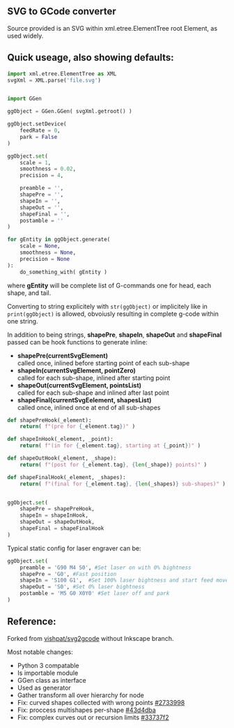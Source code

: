 SVG to GCode converter
----------------------


Source provided is an SVG within xml.etree.ElementTree root Element, as used widely.

Quick useage, also showing defaults:
------------------------------------

```python
import xml.etree.ElementTree as XML
svgXml = XML.parse('file.svg')


import GGen

ggObject = GGen.GGen( svgXml.getroot() )

ggObject.setDevice(
    feedRate = 0,
    park = False
)

ggObject.set(
    scale = 1,
    smoothness = 0.02,
    precision = 4,

    preamble = '',
    shapePre = '',
    shapeIn = '',
    shapeOut = '',
    shapeFinal = '',
    postamble = ''
)

for gEntity in ggObject.generate(
    scale = None,
    smoothness = None,
    precision = None
):
    do_something_with( gEntity )
```
where **gEntity** will be complete list of G-commands one for head, each shape, and tail.

Converting to string explicitely with ```str(ggObject)``` or implicitely like in ```print(ggObject)``` is allowed, obvoiusly resulting in complete g-code within one string.


In addition to being strings, **shapePre**, **shapeIn**, **shapeOut** and **shapeFinal** passed can be hook functions to generate inline:

* **shapePre(currentSvgElement)**  
    called once, inlined before starting point of each sub-shape
* **shapeIn(currentSvgElement, pointZero)**  
    called for each sub-shape, inlined after starting point
* **shapeOut(currentSvgElement, pointsList)**  
    called for each sub-shape and inlined after last point
* **shapeFinal(currentSvgEelement, shapesList)**  
    called once, inlined once at end of all sub-shapes


```python
def shapePreHook(_element):
    return( f"(pre for {_element.tag})" )

def shapeInHook(_element, _point):
    return( f"(in for {_element.tag}, starting at {_point})" )

def shapeOutHook(_element, _shape):
    return( f"(post for {_element.tag}, {len(_shape)} points)" )

def shapeFinalHook(_element, _shapes):
	return( f"(final for {_element.tag}, {len(_shapes)} sub-shapes)" )


ggObject.set(
    shapePre = shapePreHook,
    shapeIn = shapeInHook,
    shapeOut = shapeOutHook,
    shapeFinal = shapeFinalHook
)
```

Typical static config for laser engraver can be:
```python
ggObject.set(
    preamble = 'G90 M4 S0', #Set laser on with 0% bightness
    shapePre = 'G0', #Fast position
    shapeIn = 'S100 G1',  #Set 100% laser bightness and start feed move
    shapeOut = 'S0', #Set 0% laser bightness
    postamble = 'M5 G0 X0Y0' #Set laser off and park
)
```



Reference:
----------

Forked from [vishpat/svg2gcode](https://github.com/vishpat/svg2gcode) without Inkscape branch.

Most notable changes:
* Python 3 compatable
* Is importable module
* GGen class as interface
* Used as generator
* Gather transform all over hierarchy for node
* Fix: curved shapes collected with wrong points [#2733998](https://github.com/NikolayRag/svg2gcode_ggen/commit/2733998fb56177be35ea0a91014296366bd2bd3a)
* Fix: proccess multishapes per-shape [#43d4dba](https://github.com/NikolayRag/svg2gcode_ggen/commit/43d4dba31fd7cfb5d92c99fd018b30991fcd4d90)
* Fix: complex curves out or recursion limits [#33737f2](https://github.com/NikolayRag/svg2gcode_ggen/commit/33737f2b23cd614b60b2f5b16a2896b5cdddc1d3)
